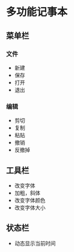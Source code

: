 # 多功能记事本
## 菜单栏
### 文件
* 新建
* 保存
* 打开
* 退出
### 编辑
* 剪切
* 复制
* 粘贴
* 撤销
* 反撤掉
## 工具栏
* 改变字体
* 加粗，斜体
* 改变字体颜色
* 改变字体大小
## 状态栏
* 动态显示当前时间
